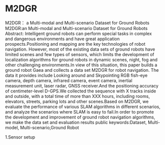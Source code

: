 # M2DGR
M2DGR： a Multi-modal and Multi-scenario Dataset for Ground Robots 
M2DGR:an Multi-modal and Multi-scenario Dataset for Ground Robots
Abstract:
Intelligent ground robots can perform special tasks in complex and dangerous environments and have great application prospects.Positioning and mapping are the key technologies of robot navigation. However, most of the existing data sets of ground robots have limited scenes and few types of sensors, which limits the development of localization algorithms for ground robots in dynamic scenes, night, fog and other challenging environments.In view of this situation, this paper builds a ground robot Gaea and collects a data set M2DGR for robot navigation. The data it provides include Looking around and Skypointing RGB fish-eye camera, depth camera, infrared camera, event camera, inertial measurement unit, laser radar, GNSS receiver.And the positioning accuracy of centimeter-level D-GPS.We collected the sequence with X tracks inside and outside, with a total time of more than XXX hours, including rooms, elevators, streets, parking lots and other scenes.Based on M2DGR, we evaluate the performance of various SLAM algorithms in different scenarios, and analyze the scenarios where SLAM is easy to fail.In order to promote the development and improvement of ground robot navigation algorithms, we make the data set and evaluation results public
keywords:Dataset, Multi-model, Multi-scenario,Ground Robot

1.Sensor setup

